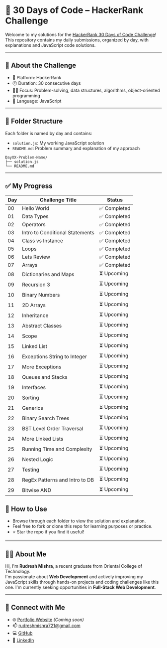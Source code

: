 # 🧠 30 Days of Code – HackerRank Challenge

Welcome to my solutions for the [HackerRank 30 Days of Code Challenge](https://www.hackerrank.com/domains/tutorials/30-days-of-code)!  
This repository contains my daily submissions, organized by day, with explanations and JavaScript code solutions.

---

## 📅 About the Challenge

- 📍 Platform: HackerRank
- 🕐 Duration: 30 consecutive days
- 🧑‍💻 Focus: Problem-solving, data structures, algorithms, object-oriented programming
- 💬 Language: JavaScript

---

## 📁 Folder Structure

Each folder is named by day and contains:
- `solution.js`: My working JavaScript solution
- `README.md`: Problem summary and explanation of my approach

```
DayXX-Problem-Name/
├── solution.js
└── README.md
```

---

## ✅ My Progress

| Day | Challenge Title | Status |
|-----|------------------|--------|
| 00  | Hello World | ✅ Completed |
| 01  | Data Types | ✅ Completed |
| 02  | Operators | ✅ Completed |
| 03  | Intro to Conditional Statements | ✅ Completed |
| 04  | Class vs Instance | ✅ Completed |
| 05  | Loops | ✅ Completed |
| 06  | Lets Review | ✅ Completed |
| 07  | Arrays | ✅ Completed |
| 08  | Dictionaries and Maps | ⏳ Upcoming |
| 09  | Recursion 3 | ⏳ Upcoming |
| 10  | Binary Numbers | ⏳ Upcoming |
| 11  | 2D Arrays | ⏳ Upcoming |
| 12  | Inheritance | ⏳ Upcoming |
| 13  | Abstract Classes | ⏳ Upcoming |
| 14  | Scope | ⏳ Upcoming |
| 15  | Linked List | ⏳ Upcoming |
| 16  | Exceptions String to Integer | ⏳ Upcoming |
| 17  | More Exceptions | ⏳ Upcoming |
| 18  | Queues and Stacks | ⏳ Upcoming |
| 19  | Interfaces | ⏳ Upcoming |
| 20  | Sorting | ⏳ Upcoming |
| 21  | Generics | ⏳ Upcoming |
| 22  | Binary Search Trees | ⏳ Upcoming |
| 23  | BST Level Order Traversal | ⏳ Upcoming |
| 24  | More Linked Lists | ⏳ Upcoming |
| 25  | Running Time and Complexity | ⏳ Upcoming |
| 26  | Nested Logic | ⏳ Upcoming |
| 27  | Testing | ⏳ Upcoming |
| 28  | RegEx Patterns and Intro to DB | ⏳ Upcoming |
| 29  | Bitwise AND | ⏳ Upcoming |

## 📌 How to Use

- Browse through each folder to view the solution and explanation.
- Feel free to fork or clone this repo for learning purposes or practice.
- ⭐ Star the repo if you find it useful!

---

## 🙋‍♂️ About Me

Hi, I'm **Rudresh Mishra**, a recent graduate from Oriental College of Technology.  
I'm passionate about **Web Development** and actively improving my JavaScript skills through hands-on projects and coding challenges like this one.
I'm currently seeking opportunities in **Full-Stack Web Development**.

---

## 🔗 Connect with Me

- 🌐 [Portfolio Website](#) *(Coming soon)*
- 📫 [rudreshmishra721@gmail.com](mailto:rudreshmishra721@gmail.com)
- 💻 [GitHub](https://github.com/rudreshmishra721)
- 💼 [LinkedIn](https://www.linkedin.com/in/rudreshmishra721)
